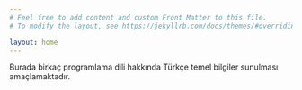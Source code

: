 ```yaml
---
# Feel free to add content and custom Front Matter to this file.
# To modify the layout, see https://jekyllrb.com/docs/themes/#overriding-theme-defaults

layout: home
---
```

Burada birkaç programlama dili hakkında Türkçe temel bilgiler sunulması amaçlamaktadır.